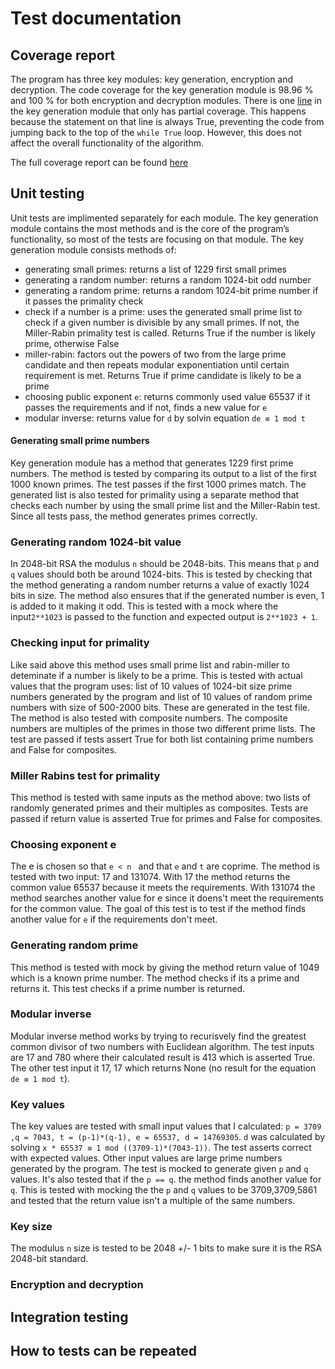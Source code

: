 <!-- Testausdokumentin pitääs sisältää seuraavat:

Yksikkötestauksen kattavuusraportti.
Mitä on testattu, miten tämä tehtiin?
Minkälaisilla syötteillä testaus tehtiin?
Miten testit voidaan toistaa?
Ohjelman toiminnan mahdollisen empiirisen testauksen tulosten esittäminen graafisessa muodossa. (Mikäli sopii aiheeseen)
Ei siis riitä todeta, että testaus on tehty käyttäen automaattisia yksikkötestejä, vaan tarvitaan konkreettista tietoa testeistä, kuten:
Testattu, että tekoäly osaa tehdä oikeat siirrot tilanteessa, jossa on varma 4 siirron voitto. Todettu, että siirroille palautuu voittoarvo 100000.
Testattu 10 kertaan satunnaisesti valituilla lähtö- ja maalipisteillä, että JPS löytää saman pituisen reitin kuin Dijkstran algoritmi.
Kummallakin algoritmilla on pakattu 8 MB tekstitiedosto, purettu se ja tarkastettu, että tuloksena on täsmälleen alkuperäinen tiedosto. -->

# Test documentation

## Coverage report 
The program has three key modules: key generation, encryption and decryption. The code coverage for the key generation module is 98.96 % and 100 % for both encryption and decryption modules. There is one [line](https://app.codecov.io/gh/simkatti/RSA-encryption/blob/main/src%2Fkeygenerator.py#L113) in the key generation module that only has partial coverage. This happens because the statement on that line is always True, preventing the code from jumping back to the top of the `while True` loop. However, this does not affect the overall functionality of the algorithm.

The full coverage report can be found [here](https://app.codecov.io/gh/simkatti/RSA-encryption/tree/main/src)

## Unit testing
Unit tests are implimented separately for each module.  The key generation module contains the most methods and is the core of the program’s functionality, so most of the tests are focusing on that module. The key generation module consists methods of:
- generating small primes: returns a list of 1229 first small primes
- generating a random number: returns a random 1024-bit odd number
- generating a random prime: returns a random 1024-bit prime number if it passes the primality check
- check if a number is a prime: uses the generated small prime list to check if a given number is divisible by any small primes. If not, the Miller-Rabin primality test is called. Returns True if the number is likely prime, otherwise False
- miller-rabin: factors out the powers of two from the large prime candidate and then repeats modular exponentiation until certain requirement is met. Returns True if prime candidate is likely to be a prime
- choosing public exponent `e`: returns commonly used value 65537 if it passes the requirements and if not, finds a new value for `e`
- modular inverse: returns value for `d` by solvin equation `de ≡ 1 mod t`

#### Generating small prime numbers
Key generation module has a method that generates 1229 first prime numbers. The method is tested by comparing its output to a list of the first 1000 known primes. The test passes if the first 1000 primes match. The generated list is also tested for primality using a separate method that checks each number by using the small prime list and the Miller-Rabin test. Since all tests pass, the method generates primes correctly.

### Generating random 1024-bit value
In 2048-bit RSA the modulus `n` should be 2048-bits. This means that `p` and `q` values should both be around 1024-bits. This is tested by checking that the method generating a random number returns a value of exactly 1024 bits in size. The method also ensures that if the generated number is even, 1 is added to it making it odd.  This is tested with a mock where the input`2**1023` is passed to the function and expected output is `2**1023 + 1`.

### Checking input for primality
Like said above this method uses small prime list and rabin-miller to deteminate if a number is likely to be a prime. This is tested with actual values that the program uses: list of 10 values of 1024-bit size prime numbers generated by the program and list of 10 values of random prime numbers with size of 500-2000 bits. These are generated in the test file. The method is also tested with composite numbers. The composite numbers are multiples of the primes in those two different prime lists. The test are passed if tests assert True for both list containing prime numbers and False for composites.

### Miller Rabins test for primality
This method is tested with same inputs as the method above: two lists of randomly generated primes and their multiples as composites. Tests are passed if return value is asserted True for primes and False for composites.

### Choosing exponent e
The e is chosen so that `e < n ` and that `e` and `t` are coprime. The method is tested with two input: 17 and 131074. With 17 the method returns the common value 65537 because it meets the requirements. With 131074 the method searches another value for e since it doens't meet the requirements for the common value. The goal of this test is to test if the method finds another value for `e` if the requirements don't meet.

### Generating random prime
This method is tested with mock by giving the method return value of 1049 which is a known prime number. The method checks if its a prime and returns it. This test checks if a prime number is returned.

### Modular inverse 
Modular inverse method works by trying  to recurisvely find the greatest common divisor of two numbers with Euclidean algorithm. The test inputs are 17 and 780 where their calculated result is 413 which is asserted True. The other test input it 17, 17 which returns None (no result for the equation `de ≡ 1 mod t`).  <!-- This needs more tests!!!! -->

### Key values
The key values are tested with small input values that I calculated: `p = 3709 ,q = 7043, t = (p-1)*(q-1), e = 65537, d = 14769305`. `d` was calculated by solving `x * 65537 ≡ 1 mod ((3709-1)*(7043-1))`. 
The test asserts correct with expected values. Other input values are large prime numbers generated by the program. The test is mocked to generate given `p` and `q` values. It's also tested that if the `p == q`. the method finds another value for `q`. This is tested with mocking the the `p` and `q` values to be 3709,3709,5861 and tested that the return value isn't a multiple of the same numbers.

### Key size
The modulus `n` size is tested to be 2048 +/- 1 bits to make sure it is the RSA 2048-bit standard. 
        
### Encryption and decryption

## Integration testing

## How to tests can be repeated
